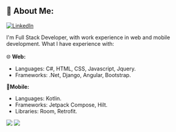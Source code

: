 ## 💫 About Me:
[![LinkedIn](https://img.shields.io/badge/LinkedIn-%230077B5.svg?logo=linkedin&logoColor=white)](https://www.linkedin.com/in/william-dm) 

I'm Full Stack Developer, with work experience in web and mobile development. What I have experience with:
<br><br>
🌐 <strong>Web:</strong>
<ul>
  <li>Languages: C#, HTML, CSS, Javascript, Jquery.<br></li>
  <li>Frameworks: .Net, Django, Angular, Bootstrap.<br></li>
</ul> 

📱<strong>Mobile:</strong><br>
 <ul>
  <li>Languages: Kotlin.</li>
  <li>Frameworks: Jetpack Compose, Hilt.</li>
  <li>Libraries: Room, Retrofit.</li>
</ul> 

<!--
![](https://github-readme-stats.vercel.app/api?username=william-michelli&theme=dark&hide_border=false&include_all_commits=false&count_private=false)<br/>
![](https://github-readme-streak-stats.herokuapp.com/?user=william-michelli&theme=dark&hide_border=false)<br/>
-->
![](https://github-readme-stats.vercel.app/api/top-langs/?username=william-michelli&theme=dark&hide_border=false&include_all_commits=false&count_private=false&layout=compact)
[![](https://visitcount.itsvg.in/api?id=william-michell&icon=8&color=3)](https://visitcount.itsvg.in)
